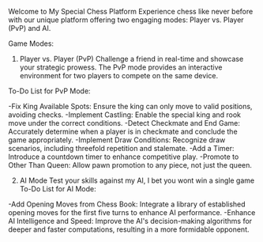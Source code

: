 Welcome to My Special Chess Platform
Experience chess like never before with our unique platform offering two engaging modes: Player vs. Player (PvP) and AI.

Game Modes:

1) Player vs. Player (PvP)
Challenge a friend in real-time and showcase your strategic prowess. The PvP mode provides an interactive environment for two players to compete on the same device.

To-Do List for PvP Mode:

 -Fix King Available Spots: Ensure the king can only move to valid positions, avoiding checks.
 -Implement Castling: Enable the special king and rook move under the correct conditions.
 -Detect Checkmate and End Game: Accurately determine when a player is in checkmate and conclude the game appropriately.
 -Implement Draw Conditions: Recognize draw scenarios, including threefold repetition and stalemate.
 -Add a Timer: Introduce a countdown timer to enhance competitive play.
 -Promote to Other Than Queen: Allow pawn promotion to any piece, not just the queen.

 
2) AI Mode
Test your skills against my AI, I bet you wont win a single game
To-Do List for AI Mode:

 -Add Opening Moves from Chess Book: Integrate a library of established opening moves for the first five turns to enhance AI performance.
 -Enhance AI Intelligence and Speed: Improve the AI's decision-making algorithms for deeper and faster computations, resulting in a more formidable opponent.
